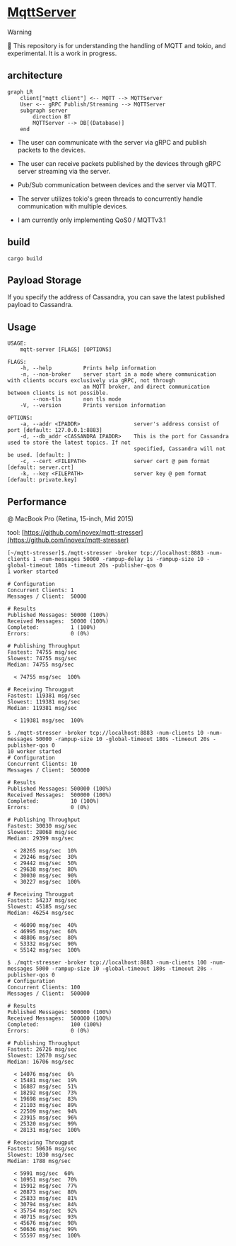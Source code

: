 # [MqttServer](https://github.com/heya-naohiro/mqtt-server)
> [!WARNING]
> 🚧 This repository is for understanding the handling of MQTT and tokio, and experimental. It is a work in progress.

## architecture

```mermaid
graph LR
    client["mqtt client"] <-- MQTT --> MQTTServer
    User <-- gRPC Publish/Streaming --> MQTTServer
    subgraph server
        direction BT 
        MQTTServer --> DB[(Database)]
    end
```

- The user can communicate with the server via gRPC and publish packets to the devices.

- The user can receive packets published by the devices through gRPC server streaming via the server.

- Pub/Sub communication between devices and the server via MQTT.

- The server utilizes tokio's green threads to concurrently handle communication with multiple devices.

- I am currently only implementing QoS0 / MQTTv3.1

## build
```
cargo build
```

## Payload Storage
If you specify the address of Cassandra, you can save the latest published payload to Cassandra.

## Usage
```
USAGE:
    mqtt-server [FLAGS] [OPTIONS]

FLAGS:
    -h, --help          Prints help information
    -n, --non-broker    server start in a mode where communication with clients occurs exclusively via gRPC, not through
                        an MQTT broker, and direct communication between clients is not possible.
        --non-tls       non tls mode
    -V, --version       Prints version information

OPTIONS:
    -a, --addr <IPADDR>                 server's address consist of port [default: 127.0.0.1:8883]
    -d, --db_addr <CASSANDRA IPADDR>    This is the port for Cassandra used to store the latest topics. If not
                                        specified, Cassandra will not be used. [default: ]
    -c, --cert <FILEPATH>               server cert @ pem format [default: server.crt]
    -k, --key <FILEPATH>                server key @ pem format [default: private.key]
```

## Performance
@ MacBook Pro (Retina, 15-inch, Mid 2015)

tool: [https://github.com/inovex/mqtt-stresser](https://github.com/inovex/mqtt-stresser)
```
[~/mqtt-stresser]$./mqtt-stresser -broker tcp://localhost:8883 -num-clients 1 -num-messages 50000 -rampup-delay 1s -rampup-size 10 -global-timeout 180s -timeout 20s -publisher-qos 0
1 worker started

# Configuration
Concurrent Clients: 1
Messages / Client:  50000

# Results
Published Messages: 50000 (100%)
Received Messages:  50000 (100%)
Completed:          1 (100%)
Errors:             0 (0%)

# Publishing Throughput
Fastest: 74755 msg/sec
Slowest: 74755 msg/sec
Median: 74755 msg/sec

  < 74755 msg/sec  100%

# Receiving Througput
Fastest: 119381 msg/sec
Slowest: 119381 msg/sec
Median: 119381 msg/sec

  < 119381 msg/sec  100%

```
```
$ ./mqtt-stresser -broker tcp://localhost:8883 -num-clients 10 -num-messages 50000 -rampup-size 10 -global-timeout 180s -timeout 20s -publisher-qos 0
10 worker started
# Configuration
Concurrent Clients: 10
Messages / Client:  500000

# Results
Published Messages: 500000 (100%)
Received Messages:  500000 (100%)
Completed:          10 (100%)
Errors:             0 (0%)

# Publishing Throughput
Fastest: 30030 msg/sec
Slowest: 28068 msg/sec
Median: 29399 msg/sec

  < 28265 msg/sec  10%
  < 29246 msg/sec  30%
  < 29442 msg/sec  50%
  < 29638 msg/sec  80%
  < 30030 msg/sec  90%
  < 30227 msg/sec  100%

# Receiving Througput
Fastest: 54237 msg/sec
Slowest: 45185 msg/sec
Median: 46254 msg/sec

  < 46090 msg/sec  40%
  < 46995 msg/sec  60%
  < 48806 msg/sec  80%
  < 53332 msg/sec  90%
  < 55142 msg/sec  100%
```

```
$ ./mqtt-stresser -broker tcp://localhost:8883 -num-clients 100 -num-messages 5000 -rampup-size 10 -global-timeout 180s -timeout 20s -publisher-qos 0
# Configuration
Concurrent Clients: 100
Messages / Client:  500000

# Results
Published Messages: 500000 (100%)
Received Messages:  500000 (100%)
Completed:          100 (100%)
Errors:             0 (0%)

# Publishing Throughput
Fastest: 26726 msg/sec
Slowest: 12670 msg/sec
Median: 16706 msg/sec

  < 14076 msg/sec  6%
  < 15481 msg/sec  19%
  < 16887 msg/sec  51%
  < 18292 msg/sec  73%
  < 19698 msg/sec  83%
  < 21103 msg/sec  89%
  < 22509 msg/sec  94%
  < 23915 msg/sec  96%
  < 25320 msg/sec  99%
  < 28131 msg/sec  100%

# Receiving Througput
Fastest: 50636 msg/sec
Slowest: 1030 msg/sec
Median: 1788 msg/sec

  < 5991 msg/sec  60%
  < 10951 msg/sec  70%
  < 15912 msg/sec  77%
  < 20873 msg/sec  80%
  < 25833 msg/sec  81%
  < 30794 msg/sec  84%
  < 35754 msg/sec  92%
  < 40715 msg/sec  93%
  < 45676 msg/sec  98%
  < 50636 msg/sec  99%
  < 55597 msg/sec  100%
```
